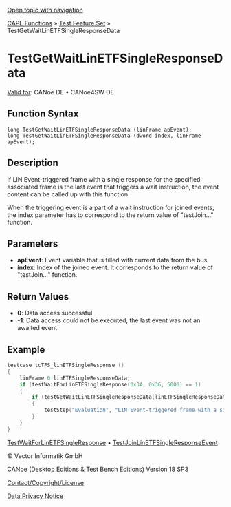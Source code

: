 [Open topic with navigation](../../../../../CANoeDEFamily.htm#Topics/CAPLFunctions/Test/Functions/CAPLfunctionTestGetWaitLinEtfSingleResponseData.md)

[CAPL Functions](../../CAPLfunctions.md) » [Test Feature Set](../CAPLfunctionsTFSOverview.md) » TestGetWaitLinETFSingleResponseData

# TestGetWaitLinETFSingleResponseData

[Valid for](../../../Shared/FeatureAvailability.md):  CANoe DE • CANoe4SW DE

## Function Syntax

```
long TestGetWaitLinETFSingleResponseData (linFrame apEvent);
long TestGetWaitLinETFSingleResponseData (dword index, linFrame apEvent);
```

## Description

If LIN Event-triggered frame with a single response for the specified associated frame is the last event that triggers a wait instruction, the event content can be called up with this function.

When the triggering event is a part of a wait instruction for joined events, the index parameter has to correspond to the return value of "testJoin..." function.

## Parameters

- **apEvent**: Event variable that is filled with current data from the bus.
- **index**: Index of the joined event. It corresponds to the return value of "testJoin..." function.

## Return Values

- **0**: Data access successful
- **-1**: Data access could not be executed, the last event was not an awaited event

## Example

```c
testcase tcTFS_linETFSingleResponse ()
{
    linFrame 0 linETFSingleResponseData;
    if (testWaitForLinETFSingleResponse(0x3A, 0x36, 5000) == 1)
    {
        if (testGetWaitLinETFSingleResponseData(linETFSingleResponseData) == 0)
        {
            testStep("Evaluation", "LIN Event-triggered frame with a single response occurred for FrameId=0x%X", linETFSingleResponseData.ID);
        }
    }
}
```

[TestWaitForLinETFSingleResponse](CAPLfunctionTestWaitForLinEtfSingleResponse.md) • [TestJoinLinETFSingleResponseEvent](CAPLfunctionTestJoinLinEtfSingleResponseEvent.md)

© Vector Informatik GmbH

CANoe (Desktop Editions & Test Bench Editions) Version 18 SP3

[Contact/Copyright/License](../../../Shared/ContactCopyrightLicense.md)

[Data Privacy Notice](https://www.vector.com/int/en/company/get-info/privacy-policy/)